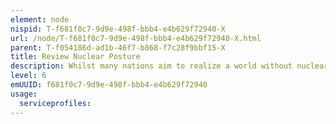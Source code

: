 ```yaml
---
element: node
nispid: T-f681f0c7-9d9e-498f-bbb4-e4b629f72940-X
url: /node/T-f681f0c7-9d9e-498f-bbb4-e4b629f72940-X.html
parent: T-f054186d-ad1b-46f7-b868-f7c28f9bbf15-X
title: Review Nuclear Posture
description: Whilst many nations aim to realize a world without nuclear weapons, it is impossible to abolish nuclear weapons soon. Those nations that have access to nuclear weapons will review their nuclear posture to respond to changes in the nuclear security environment such as nuclear terrorism and nuclear proliferation.
level: 6
emUUID: f681f0c7-9d9e-498f-bbb4-e4b629f72940
usage:
  serviceprofiles:
---
```

